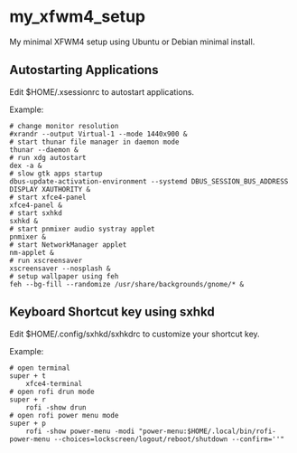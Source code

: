 # my_xfwm4_setup
My minimal XFWM4 setup using Ubuntu  or Debian minimal install.

## Autostarting Applications
Edit $HOME/.xsessionrc to autostart applications.

Example:
```
# change monitor resolution
#xrandr --output Virtual-1 --mode 1440x900 &
# start thunar file manager in daemon mode
thunar --daemon &
# run xdg autostart
dex -a &
# slow gtk apps startup
dbus-update-activation-environment --systemd DBUS_SESSION_BUS_ADDRESS DISPLAY XAUTHORITY &
# start xfce4-panel
xfce4-panel &
# start sxhkd
sxhkd &
# start pnmixer audio systray applet
pnmixer &
# start NetworkManager applet
nm-applet &
# run xscreensaver
xscreensaver --nosplash &
# setup wallpaper using feh
feh --bg-fill --randomize /usr/share/backgrounds/gnome/* &
```
## Keyboard Shortcut key using sxhkd
Edit $HOME/.config/sxhkd/sxhkdrc to customize your shortcut key.

Example:
```
# open terminal
super + t
	xfce4-terminal
# open rofi drun mode
super + r
	rofi -show drun
# open rofi power menu mode
super + p
	rofi -show power-menu -modi "power-menu:$HOME/.local/bin/rofi-power-menu --choices=lockscreen/logout/reboot/shutdown --confirm=''"
```
